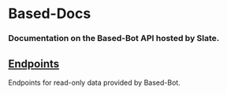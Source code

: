 # Based-Docs
### Documentation on the Based-Bot API hosted by Slate.

## [Endpoints](./endpoints/)

Endpoints for read-only data provided by Based-Bot.


